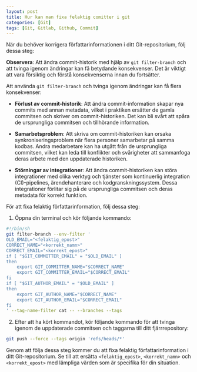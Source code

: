 ```yaml
---
layout: post
title: Hur kan man fixa felaktig comitter i git
categories: [Git]
tags: [Git, Gitlab, Github, Commit]
---
```


När du behöver korrigera författarinformationen i ditt Git-repositorium, följ dessa steg:

**Observera**: Att ändra commit-historik med hjälp av `git filter-branch` och att tvinga igenom ändringar kan få betydande konsekvenser. Det är viktigt att vara försiktig och förstå konsekvenserna innan du fortsätter.

Att använda `git filter-branch` och tvinga igenom ändringar kan få flera konsekvenser:

- **Förlust av commit-historik**: Att ändra commit-information skapar nya commits med annan metadata, vilket i praktiken ersätter de gamla commitsen och skriver om commit-historiken. Det kan bli svårt att spåra de ursprungliga commitsen och tillhörande information.

- **Samarbetsproblem**: Att skriva om commit-historiken kan orsaka synkroniseringsproblem när flera personer samarbetar på samma kodbas. Andra medarbetare kan ha utgått från de ursprungliga commitsen, vilket kan leda till konflikter och svårigheter att sammanfoga deras arbete med den uppdaterade historiken.

- **Störningar av integrationer**: Att ändra commit-historiken kan störa integrationer med olika verktyg och tjänster som kontinuerlig integration (CI)-pipelines, ärendehanterare och kodgranskningssystem. Dessa integrationer förlitar sig på de ursprungliga commitsen och deras metadata för korrekt funktion.

För att fixa felaktig författarinformation, följ dessa steg:

1. Öppna din terminal och kör följande kommando:
```bash
#!/bin/sh
git filter-branch --env-filter '
OLD_EMAIL="<felaktig_epost>"
CORRECT_NAME="<korrekt_namn>"
CORRECT_EMAIL="<korrekt_epost>"
if [ "$GIT_COMMITTER_EMAIL" = "$OLD_EMAIL" ]
then
    export GIT_COMMITTER_NAME="$CORRECT_NAME"
    export GIT_COMMITTER_EMAIL="$CORRECT_EMAIL"
fi
if [ "$GIT_AUTHOR_EMAIL" = "$OLD_EMAIL" ]
then
    export GIT_AUTHOR_NAME="$CORRECT_NAME"
    export GIT_AUTHOR_EMAIL="$CORRECT_EMAIL"
fi
' --tag-name-filter cat -- --branches --tags
```

2. Efter att ha kört kommandot, kör följande kommando för att tvinga igenom de uppdaterade commitsen och taggarna till ditt fjärrrepository:
```bash
git push --force --tags origin 'refs/heads/*'
```

Genom att följa dessa steg kommer du att fixa felaktig författarinformation i ditt Git-repositorium. Se till att ersätta `<felaktig_epost>`, `<korrekt_namn>` och `<korrekt_epost>` med lämpliga värden som är specifika för din situation.